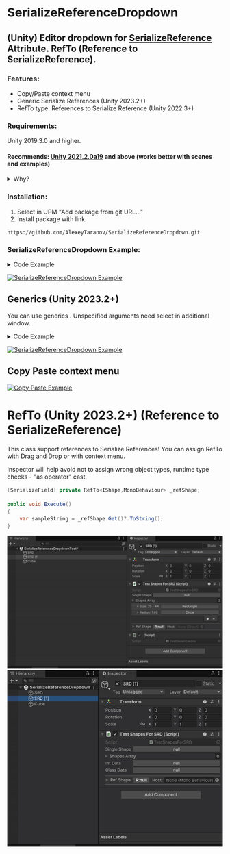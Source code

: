 # SerializeReferenceDropdown

## (Unity) Editor dropdown for [SerializeReference](https://docs.unity3d.com/ScriptReference/SerializeReference.html "SerializeReference") Attribute. RefTo (Reference to SerializeReference).

### Features:

- Copy/Paste context menu
- Generic Serialize References (Unity 2023.2+)
- RefTo type: References to Serialize Reference (Unity 2022.3+)

### Requirements:

Unity 2019.3.0 and higher.

#### Recommends: [Unity 2021.2.0a19](https://unity3d.com/ru/unity/alpha/2021.2.0a19) and above (works better with scenes and examples)

<details>
<summary>Why?</summary>

Serialization: Objects referenced from SerializeReference fields
now have stable ids, which reduces risk of conflicts when multiple
users collaborate on a scene file. This also improves support for undo
and prefabs, especially when SerializeReference is used inside arrays
and lists. There is a new format for references, with backward
compatibility support for older assets.

Serialization: SerializeReference now allow more granular handling of
missing types. SerializeReference instances for which the type is
missing will be replaced by null. Other instances will be editable and
if fields who were previously referring to the missing type are still
null the missing type will be preserved.
 </details>

### Installation:

1. Select in UPM "Add package from git URL..."
2. Install package with link.

```
https://github.com/AlexeyTaranov/SerializeReferenceDropdown.git
```

### SerializeReferenceDropdown Example:

<details>
<summary>Code Example</summary>

```csharp
public class TestShapesForSRD : MonoBehaviour
{
    [SerializeReferenceDropdown]
    [SerializeReference]
    private IShape _singleShape;
    
    [SerializeReferenceDropdown]
    [SerializeReference]
    private IShape[] _shapesArray;
}

public interface IShape
{
}

[Serializable]
public class Circle : IShape
{
    [SerializeField]
    private float _radius;
}

[Serializable]
public class Rectangle : IShape
{
    [SerializeField]
    private float _sideA;
        
    [SerializeField]
    private float _sideB;
}
```

 </details>

[![](Documentation~/SerializeReferenceDropdown.gif "SerializeReferenceDropdown Example")](Documentation~/SerializeReferenceDropdown.gif "SerializeReferenceDropdown Example")

## Generics (Unity 2023.2+)

You can use generics . Unspecified arguments need select in additional window.


<details>
<summary>Code Example</summary>

```csharp
public class TestShapesForSRD : MonoBehaviour
{
    [SerializeReference, SerializeReferenceDropdown]
    private ISimpleGenericData<int> _intData;
}

public interface ISimpleGenericData<TData> : IAbstractData
{
    public TData Data { get; }
}

[Serializable]
public class GenericData<TData> : ISimpleGenericData<TData>
{
    [SerializeField] private TData _data;

    public TData Data => _data;
}

[Serializable]
public class GenericKeyValuePair<TKeyData, TValueData> : ISimpleGenericData<TKeyData>, IAbstractData
{
    [SerializeField] private TKeyData _key;
    [SerializeField] private TValueData _value;
    public TKeyData Data => _key;
}
```

</details>

[![](Documentation~/Generics.gif "SerializeReferenceDropdown Example")](Documentation~/SerializeReferenceDropdown.gif "SerializeReferenceDropdown Example")

## Copy Paste context menu

[![](Documentation~/CopyPaste.gif "Copy Paste Example")](Documentation~/CopyPaste.gif "Copy Paste Example")

# RefTo (Unity 2023.2+) (Reference to SerializeReference)

This class support references to Serialize References!
You can assign RefTo with Drag and Drop or with context menu.

Inspector will help avoid not to assign wrong object types, runtime type checks - "as operator" cast.

```csharp
[SerializeField] private RefTo<IShape,MonoBehaviour> _refShape;

public void Execute()
{
    var sampleString = _refShape.Get()?.ToString();
}    
```

[![](Documentation~/RefTo%20Example%202.gif "RefTo Example")](Documentation~/RefTo%20Example%202.gif "RefTo Example")
[![](Documentation~/RefTo%20Example%203.gif "RefTo Example")](Documentation~/RefTo%20Example%203.gif "RefTo Example")
